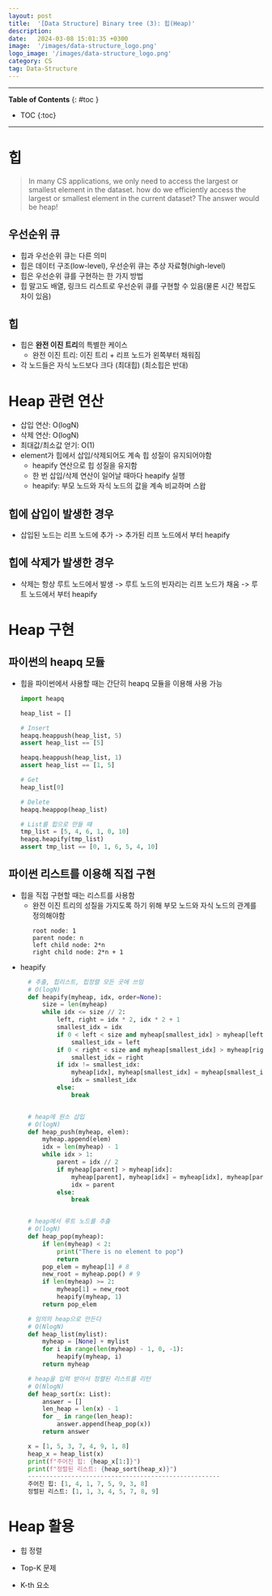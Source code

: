 ```yaml
---
layout: post
title:  '[Data Structure] Binary tree (3): 힙(Heap)'
description: 
date:   2024-03-08 15:01:35 +0300
image:  '/images/data-structure_logo.png'
logo_image: '/images/data-structure_logo.png'
category: CS
tag: Data-Structure
---
```


---
**Table of Contents**
{: #toc }
*  TOC
{:toc}

---

# 힙

> In many CS applications, we only need to access the largest or smallest element in the dataset. how do we efficiently access the largest or smallest element in the current dataset? The answer would be heap!

## 우선순위 큐

- 힙과 우선순위 큐는 다른 의미
- 힙은 데이터 구조(low-level), 우선순위 큐는 추상 자료형(high-level)
- 힙은 우선순위 큐를 구현하는 한 가지 방법
- 힙 말고도 배열, 링크드 리스트로 우선순위 큐를 구현할 수 있음(물론 시간 복잡도 차이 있음)

## 힙

- 힙은 **완전 이진 트리**의 특별한 케이스
  - 완전 이진 트리: 이진 트리 + 리프 노드가 왼쪽부터 채워짐
- 각 노드들은 자식 노드보다 크다 (최대힙) (최소힙은 반대)

# Heap 관련 연산

- 삽입 연산: O(logN)
- 삭제 연산: O(logN)
- 최대값/최소값 얻기: O(1)
- element가 힙에서 삽입/삭제되어도 계속 힙 성질이 유지되어야함
    - heapify 연산으로 힙 성질을 유지함
    - 한 번 삽입/삭제 연산이 일어날 때마다 heapify 실행
    - heapify: 부모 노드와 자식 노드의 값을 계속 비교하며 스왑

## 힙에 삽입이 발생한 경우

- 삽입된 노드는 리프 노드에 추가 -> 추가된 리프 노드에서 부터 heapify

## 힙에 삭제가 발생한 경우

- 삭제는 항상 루트 노드에서 발생 -> 루트 노드의 빈자리는 리프 노드가 채움 -> 루트 노드에서 부터 heapify

# Heap 구현

## 파이썬의 heapq 모듈

- 힙을 파이썬에서 사용할 때는 간단히 heapq 모듈을 이용해 사용 가능
  ```python
  import heapq

  heap_list = []

  # Insert
  heapq.heappush(heap_list, 5)
  assert heap_list == [5]

  heapq.heappush(heap_list, 1)
  assert heap_list == [1, 5]

  # Get
  heap_list[0]

  # Delete
  heapq.heappop(heap_list)

  # List를 힙으로 만들 떄
  tmp_list = [5, 4, 6, 1, 0, 10]
  heapq.heapify(tmp_list)
  assert tmp_list == [0, 1, 6, 5, 4, 10]
  ```

## 파이썬 리스트를 이용해 직접 구현

- 힙을 직접 구현할 때는 리스트를 사용함
  - 완전 이진 트리의 성질을 가지도록 하기 위해 부모 노드와 자식 노드의 관계를 정의해야함
    ```
    root node: 1
    parent node: n
    left child node: 2*n
    right child node: 2*n + 1
    ```
- heapify
  ```python
    # 추출, 힙리스트, 힙정렬 모든 곳에 쓰임
    # O(logN)
    def heapify(myheap, idx, order=None):
        size = len(myheap)
        while idx <= size // 2:
            left, right = idx * 2, idx * 2 + 1
            smallest_idx = idx
            if 0 < left < size and myheap[smallest_idx] > myheap[left]:
                smallest_idx = left
            if 0 < right < size and myheap[smallest_idx] > myheap[right]:
                smallest_idx = right
            if idx != smallest_idx:
                myheap[idx], myheap[smallest_idx] = myheap[smallest_idx], myheap[idx]
                idx = smallest_idx
            else:
                break


    # heap에 원소 삽입
    # O(logN)
    def heap_push(myheap, elem):
        myheap.append(elem)
        idx = len(myheap) - 1
        while idx > 1:
            parent = idx // 2
            if myheap[parent] > myheap[idx]:
                myheap[parent], myheap[idx] = myheap[idx], myheap[parent]
                idx = parent
            else:
                break


    # heap에서 루트 노드를 추출
    # O(logN)
    def heap_pop(myheap):
        if len(myheap) < 2:
            print("There is no element to pop")
            return
        pop_elem = myheap[1] # 8
        new_root = myheap.pop() # 9
        if len(myheap) >= 2:
            myheap[1] = new_root
            heapify(myheap, 1)
        return pop_elem

    # 임의의 heap으로 만든다
    # O(NlogN)
    def heap_list(mylist):
        myheap = [None] + mylist
        for i in range(len(myheap) - 1, 0, -1):
            heapify(myheap, i)
        return myheap

    # heap을 입력 받아서 정렬된 리스트를 리턴
    # O(NlogN)
    def heap_sort(x: List):
        answer = []
        len_heap = len(x) - 1
        for _ in range(len_heap):
            answer.append(heap_pop(x))
        return answer

    x = [1, 5, 3, 7, 4, 9, 1, 8]
    heap_x = heap_list(x)
    print(f"주어진 힙: {heap_x[1:]}")
    print(f"정렬된 리스트: {heap_sort(heap_x)}")
    -----------------------------------------------------
    주어진 힙: [1, 4, 1, 7, 5, 9, 3, 8]
    정렬된 리스트: [1, 1, 3, 4, 5, 7, 8, 9]
  ```

# Heap 활용

- 힙 정렬

- Top-K 문제

- K-th 요소